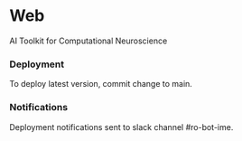 # Web
AI Toolkit for Computational Neuroscience

### Deployment
To deploy latest version, commit change to main.

### Notifications
Deployment notifications sent to slack channel #ro-bot-ime.